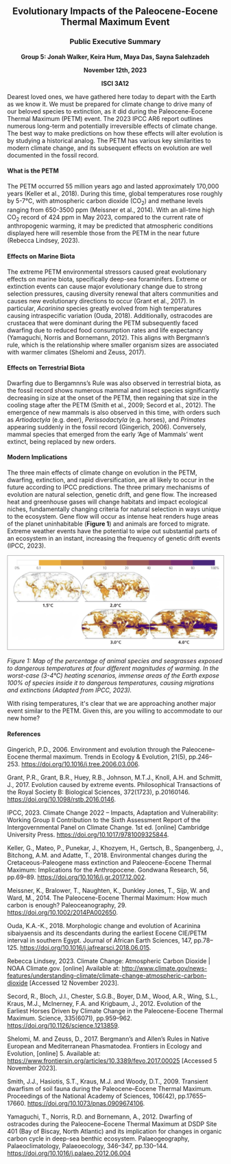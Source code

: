 ## <p align=center> Evolutionary Impacts of the Paleocene-Eocene Thermal Maximum Event
### <p align=center> Public Executive Summary
**<p align=center> Group 5: Jonah Walker, Keira Hum, Maya Das, Sayna Salehzadeh**
**<p align=center> November 12th, 2023**
**<p align=center> ISCI 3A12**

Dearest loved ones, we have gathered here today to depart with the Earth as we know it. We must be prepared for climate change to drive many of our beloved species to extinction, as it did during the Paleocene-Eocene Thermal Maximum (PETM) event.
The 2023 IPCC AR6 report outlines numerous long-term and potentially irreversible effects of climate change. The best way to make predictions on how these effects will alter evolution is by studying a historical analog. The PETM has various key similarities to modern climate change, and its subsequent effects on evolution are well documented in the fossil record.

#### **What is the PETM**

The PETM occurred 55 million years ago and lasted approximately 170,000 years (Keller et al., 2018). During this time, global temperatures rose roughly by 5-7°C, with atmospheric carbon dioxide (CO<sub>2</sub>) and methane levels ranging from 650-3500 ppm (Meissner et al., 2014). With an all-time high CO<sub>2</sub> record of 424 ppm in May 2023, compared to the current rate of anthropogenic warming, it may be predicted that atmospheric conditions displayed here will resemble those from the PETM in the near future (Rebecca Lindsey, 2023).

#### **Effects on Marine Biota**

The extreme PETM environmental stressors caused great evolutionary effects on marine biota, specifically deep-sea foraminifers. Extreme or extinction events can cause major evolutionary change due to strong selection pressures, causing diversity renewal that alters communities and causes new evolutionary directions to occur (Grant et al., 2017). In particular, _Acarinina_ species greatly evolved from high temperatures causing intraspecific variation (Ouda, 2018). Additionally, ostracodes are crustacea that were dominant during the PETM subsequently faced dwarfing due to reduced food consumption rates and life expectancy (Yamaguchi, Norris and Bornemann, 2012). This aligns with Bergmann’s rule, which is the relationship where smaller organism sizes are associated with warmer climates (Shelomi and Zeuss, 2017).

#### **Effects on Terrestrial Biota**

Dwarfing due to Bergamnns’s Rule was also observed in terrestrial biota, as the fossil record shows numerous mammal and insect species significantly decreasing in size at the onset of the PETM, then regaining that size in the cooling stage after the PETM (Smith et al., 2009; Secord et al., 2012). The emergence of new mammals is also observed in this time, with orders such as _Artiodactyla_ (e.g. deer), _Perissodactyla_ (e.g. horses), and _Primates_ appearing suddenly in the fossil record (Gingerich, 2006). Conversely, mammal species that emerged from the early ‘Age of Mammals’ went extinct, being replaced by new orders.

#### **Modern Implications**

The three main effects of climate change on evolution in the PETM, dwarfing, extinction, and rapid diversification, are all likely to occur in the future according to IPCC predictions. The three primary mechanisms of evolution are natural selection, genetic drift, and gene flow. The increased heat and greenhouse gases will change habitats and impact ecological niches, fundamentally changing criteria for natural selection in ways unique to the ecosystem. Gene flow will occur as intense heat renders huge areas of the planet uninhabitable (**Figure 1**) and animals are forced to migrate. Extreme weather events have the potential to wipe out substantial parts of an ecosystem in an instant, increasing the frequency of genetic drift events (IPCC, 2023). 

<img src="Public Executive Summary Figure 1.jpg" width="700" style="border: 1px solid darkgrey">

_Figure 1: Map of the percentage of animal species and seagrasses exposed to dangerous temperatures at four different magnitudes of warming. In the worst-case (3-4°C) heating scenarios, immense areas of the Earth expose 100% of species inside it to dangerous temperatures, causing migrations and extinctions (Adapted from IPCC, 2023)._

With rising temperatures, it's clear that we are approaching another major event similar to the PETM. Given this, are you willing to accommodate to our new home? 


















#### **References**

Gingerich, P.D., 2006. Environment and evolution through the Paleocene–Eocene thermal maximum. Trends in Ecology & Evolution, 21(5), pp.246–253. https://doi.org/10.1016/j.tree.2006.03.006.

Grant, P.R., Grant, B.R., Huey, R.B., Johnson, M.T.J., Knoll, A.H. and Schmitt, J., 2017. Evolution caused by extreme events. Philosophical Transactions of the Royal Society B: 
Biological Sciences, 372(1723), p.20160146. https://doi.org/10.1098/rstb.2016.0146.

IPCC, 2023. Climate Change 2022 – Impacts, Adaptation and Vulnerability: Working Group II Contribution to the Sixth Assessment Report of the Intergovernmental Panel on Climate Change. 1st ed. [online] Cambridge University Press. https://doi.org/10.1017/9781009325844.

Keller, G., Mateo, P., Punekar, J., Khozyem, H., Gertsch, B., Spangenberg, J., Bitchong, A.M. and Adatte, T., 2018. Environmental changes during the Cretaceous-Paleogene mass extinction and Paleocene-Eocene Thermal Maximum: Implications for the Anthropocene. Gondwana Research, 56, pp.69–89. https://doi.org/10.1016/j.gr.2017.12.002.

Meissner, K., Bralower, T., Naughten, K., Dunkley Jones, T., Sijp, W. and Ward, M., 2014. The Paleocene-Eocene Thermal Maximum: How much carbon is enough? 
Paleoceanography, 29. https://doi.org/10.1002/2014PA002650.

Ouda, K.A.-K., 2018. Morphologic change and evolution of Acarinina sibaiyaensis and its descendants during the earliest Eocene CIE/PETM interval in southern Egypt. Journal of African Earth Sciences, 147, pp.78–125. https://doi.org/10.1016/j.jafrearsci.2018.06.015.

Rebecca Lindsey, 2023. Climate Change: Atmospheric Carbon Dioxide | NOAA Climate.gov. [online] Available at: <http://www.climate.gov/news-features/understanding-climate/climate-change-atmospheric-carbon-dioxide> [Accessed 12 November 2023].

Secord, R., Bloch, J.I., Chester, S.G.B., Boyer, D.M., Wood, A.R., Wing, S.L., Kraus, M.J., McInerney, F.A. and Krigbaum, J., 2012. Evolution of the Earliest Horses Driven by Climate Change in the Paleocene-Eocene Thermal Maximum. Science, 335(6071), pp.959–962. https://doi.org/10.1126/science.1213859.

Shelomi, M. and Zeuss, D., 2017. Bergmann’s and Allen’s Rules in Native European and Mediterranean Phasmatodea. Frontiers in Ecology and Evolution, [online] 5. Available at: <https://www.frontiersin.org/articles/10.3389/fevo.2017.00025> [Accessed 5 November 2023].

Smith, J.J., Hasiotis, S.T., Kraus, M.J. and Woody, D.T., 2009. Transient dwarfism of soil fauna during the Paleocene–Eocene Thermal Maximum. Proceedings of the National Academy of Sciences, 106(42), pp.17655–17660. https://doi.org/10.1073/pnas.0909674106.

Yamaguchi, T., Norris, R.D. and Bornemann, A., 2012. Dwarfing of ostracodes during the Paleocene–Eocene Thermal Maximum at DSDP Site 401 (Bay of Biscay, North Atlantic) and its implication for changes in organic carbon cycle in deep-sea benthic ecosystem. Palaeogeography, Palaeoclimatology, Palaeoecology, 346–347, pp.130–144. https://doi.org/10.1016/j.palaeo.2012.06.004

